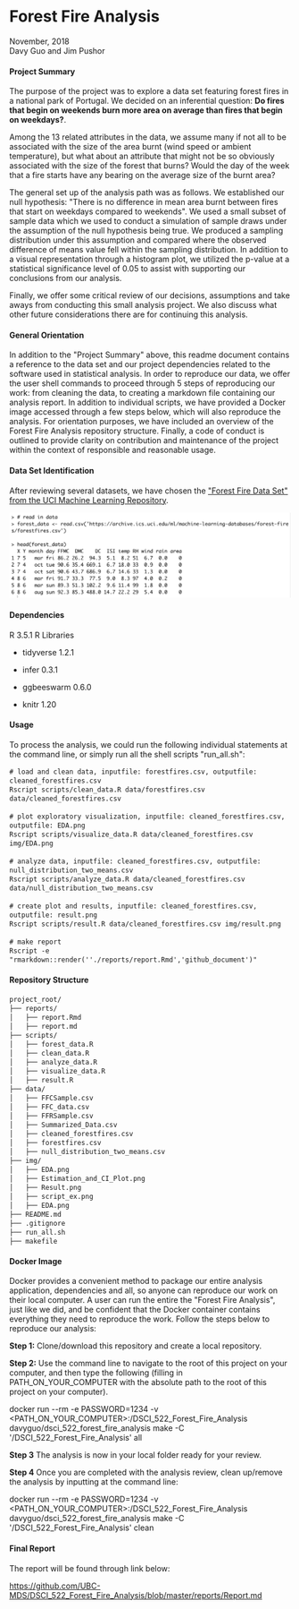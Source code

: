 # Forest Fire Analysis

November, 2018                               
Davy Guo and Jim Pushor    

#### Project Summary

The purpose of the project was to explore a data set featuring forest fires in a national park of Portugal. We decided on an inferential question: **Do fires that begin on weekends burn more area on average than fires that begin on weekdays?**.

Among the 13 related attributes in the data, we assume many if not all to be associated with the size of the area burnt (wind speed or ambient temperature), but what about an attribute that might not be so obviously associated with the size of the forest that burns? Would the day of the week that a fire starts have any bearing on the average size of the burnt area?

The general set up of the analysis path was as follows. We established our null hypothesis: "There is no difference in mean area burnt between fires that start on weekdays compared to weekends". We used a small subset of sample data which we used to conduct a simulation of sample draws under the assumption of the null hypothesis being true. We produced a sampling distribution under this assumption and compared where the observed difference of means value fell within the sampling distribution. In addition to a visual representation through a histogram plot, we utilized the p-value at a statistical significance level of 0.05 to assist with supporting our conclusions from our analysis.

Finally, we offer some critical review of our decisions, assumptions and take aways from conducting this small analysis project. We also discuss what other future considerations there are for continuing this analysis.

#### General Orientation
In addition to the "Project Summary" above, this readme document contains a reference to the data set and our project dependencies related to the software used in statistical analysis. In order to reproduce our data, we offer the user shell commands to proceed through 5 steps of reproducing our work: from cleaning the data, to creating a markdown file containing our analysis report. In addition to individual scripts, we have provided a Docker image accessed through a few steps below, which will also reproduce the analysis. For orientation purposes, we have included an overview of the Forest Fire Analysis repository structure. Finally, a code of conduct is outlined to provide clarity on contribution and maintenance of the project within the context of responsible and reasonable usage.

#### Data Set Identification
After reviewing several datasets, we have chosen the ["Forest Fire Data Set" from the UCI Machine Learning Repository](https://archive.ics.uci.edu/ml/datasets/Forest+Fires).


![](img/script_ex.png)

#### Dependencies
R 3.5.1
R Libraries

* tidyverse 1.2.1

* infer 0.3.1

* ggbeeswarm 0.6.0

* knitr 1.20

#### Usage

To process the analysis, we could run the following individual statements at the command line, or simply run all the shell scripts "run_all.sh":

```
# load and clean data, inputfile: forestfires.csv, outputfile: cleaned_forestfires.csv
Rscript scripts/clean_data.R data/forestfires.csv data/cleaned_forestfires.csv

# plot exploratory visualization, inputfile: cleaned_forestfires.csv, outputfile: EDA.png
Rscript scripts/visualize_data.R data/cleaned_forestfires.csv img/EDA.png

# analyze data, inputfile: cleaned_forestfires.csv, outputfile: null_distribution_two_means.csv
Rscript scripts/analyze_data.R data/cleaned_forestfires.csv data/null_distribution_two_means.csv

# create plot and results, inputfile: cleaned_forestfires.csv, outputfile: result.png
Rscript scripts/result.R data/cleaned_forestfires.csv img/result.png

# make report
Rscript -e "rmarkdown::render(''./reports/report.Rmd','github_document')"
```

#### Repository Structure

```
project_root/
├── reports/
│   ├── report.Rmd
│   ├── report.md
├── scripts/
│   ├── forest_data.R
│   ├── clean_data.R
│   ├── analyze_data.R
│   ├── visualize_data.R
│   ├── result.R
├── data/
│   ├── FFCSample.csv
│   ├── FFC_data.csv
│   ├── FFRSample.csv
│   ├── Summarized_Data.csv
│   ├── cleaned_forestfires.csv
│   ├── forestfires.csv
│   ├── null_distribution_two_means.csv
├── img/
│   ├── EDA.png
│   ├── Estimation_and_CI_Plot.png
│   ├── Result.png
│   ├── script_ex.png
│   ├── EDA.png
├── README.md
├── .gitignore
├── run_all.sh
├── makefile
```

#### Docker Image

Docker provides a convenient method to package our entire analysis application, dependencies and all, so anyone can reproduce our work on their local computer. A user can run the entire the "Forest Fire Analysis", just like we did, and be confident that the Docker container contains everything they need to reproduce the work. Follow the steps below to reproduce our analysis:

**Step 1:** Clone/download this repository and create a local repository.

**Step 2:** Use the command line to navigate to the root of this project on your computer, and then type the following (filling in PATH_ON_YOUR_COMPUTER with the absolute path to the root of this project on your computer).

docker run --rm -e PASSWORD=1234 -v <PATH_ON_YOUR_COMPUTER>:/DSCI_522_Forest_Fire_Analysis davyguo/dsci_522_forest_fire_analysis  make -C '/DSCI_522_Forest_Fire_Analysis' all

**Step 3** The analysis is now in your local folder ready for your review.

**Step 4** Once you are completed with the analysis review, clean up/remove the analysis by inputting at the command line:

docker run --rm -e PASSWORD=1234 -v <PATH_ON_YOUR_COMPUTER>:/DSCI_522_Forest_Fire_Analysis davyguo/dsci_522_forest_fire_analysis make -C '/DSCI_522_Forest_Fire_Analysis' clean


#### Final Report

The report will be found through link below:

https://github.com/UBC-MDS/DSCI_522_Forest_Fire_Analysis/blob/master/reports/Report.md
